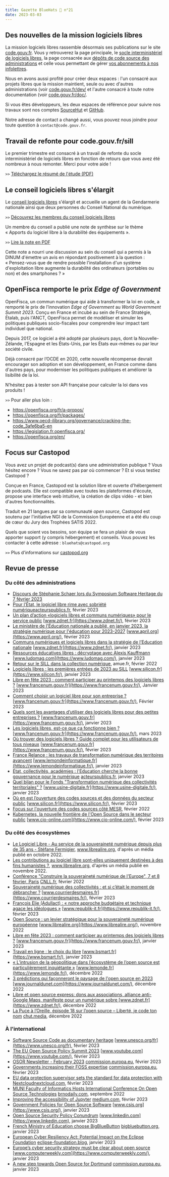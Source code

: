 ```yaml
---
title: Gazette BlueHats 🧢 n°21
date: 2023-03-03
---
```


## Des nouvelles de la mission logiciels libres

La mission logiciels libres rassemble désormais ses publications sur le site [code.gouv.fr](https://code.gouv.fr).  Vous y retrouverez la page principale, le [socle interministériel de logiciels libres](https://code.gouv.fr/sill), la page consacrée aux [dépôts de code source des administrations](https://code.gouv.fr/public/) et celle vous permettant de gérer [vos abonnements à nos infolettres](https://code.gouv.fr/newsletters/).

Nous en avons aussi profité pour créer deux espaces : l'un consacré aux projets libres que la mission maintient, seule ou avec d'autres administrations (voir [code.gouv.fr/dev/](https://code.gouv.fr/dev/) et l'autre consacré à toute notre documentation (voir [code.gouv.fr/doc/](https://code.gouv.fr/doc/).

Si vous êtes développeurs, les deux espaces de référence pour suivre nos travaux sont nos comptes [SourceHut](https://sr.ht/~codegouvfr/) et [GitHub](https://github.com/codegouvfr/).

Notre adresse de contact a changé aussi, vous pouvez nous joindre pour toute question à `contact@code.gouv.fr`.

## Travail de refonte pour code.gouv.fr/sill

Le premier trimestre est consacré à un travail de refonte du socle interministériel de logiciels libres en fonction de retours que vous avez été nombreux à nous remonter.  Merci pour votre aide !

`>>` [Téléchargez le résumé de l'étude (PDF)](https://man.sr.ht/~codegouvfr/logiciels-libres/docs/SILL-recherche-utilisateur-T4-2022.pdf)

## Le conseil logiciels libres s'élargit

Le [conseil logiciels libres](https://man.sr.ht/~codegouvfr/logiciels-libres/conseil-logiciels-libres.md) s'élargit et accueille un agent de la Gendarmerie nationale ainsi que deux personnes du Conseil National du numérique.

`>>` [Découvrez les membres du conseil logiciels libres](https://speakerdeck.com/bluehats/presentation-du-conseil-logiciels-libres-anime-par-la-dinum)

Un membre du conseil a publié une note de synthèse sur le thème « Apports du logiciel libre à la durabilité des équipements ».

`>>` [Lire la note en PDF](https://man.sr.ht/~codegouvfr/logiciels-libres/docs/2023_01_RapportIndiceDurabilite.pdf)

Cette note a nourri une discussion au sein du conseil qui a permis à la DINUM d'émettre un avis en répondant positivement à la question : « Pensez-vous que de rendre possible l'installation d'un système d'exploitation libre augmente la durabilité des ordinateurs (portables ou non) et des smartphones ? »

## OpenFisca remporte le prix *Edge of Government*

OpenFisca, un commun numérique qui aide à transformer la loi en code, a remporté le prix de l’innovation *Edge of Government* au *World Government Summit 2023*.  Conçu en France et incubé au sein de France Stratégie, Étalab, puis l'ANCT, OpenFisca permet de modéliser et simuler les politiques publiques socio-fiscales pour comprendre leur impact tant individuel que national.

Depuis 2017, ce logiciel a été adopté par plusieurs pays, dont la Nouvelle-Zélande, l'Espagne et les États-Unis, par les États eux-mêmes ou par leur société civile.

Déjà consacré par l’OCDE en 2020, cette nouvelle récompense devrait encourager son adoption et son développement, en France comme dans d'autres pays, pour moderniser les politiques publiques et améliorer la lisibilité de la loi.

N’hésitez pas à tester son API française pour calculer la loi dans vos produits !

`>>` Pour aller plus loin :

- https://openfisca.org/fr/a-propos/
- https://openfisca.org/fr/packages/
- https://www.oecd-ilibrary.org/governance/cracking-the-code_3afe6ba5-en
- https://legislation.fr.openfisca.org/
- https://openfisca.org/en/

## Focus sur Castopod

Vous avez un projet de podcast(s) dans une administration publique ? Vous hésitez encore ? Vous ne savez pas par où commencer ? Et si vous testiez Castopod ?

Conçue en France, Castopod est la solution libre et ouverte d'hébergement de podcasts.  Elle est compatible avec toutes les plateformes d'écoute, propose une interface web intuitive, la création de clips vidéo - et bien d'autres fonctionnalités.

Traduit en 21 langues par sa communauté *open source*, Castopod est soutenu par l'initiative NGI de la Commission Européenne et a été élu coup de cœur du Jury des Trophées SATIS 2022.

Quels que soient vos besoins, son équipe se fera un plaisir de vous apporter support (y compris hébergement) et conseils.  Vous pouvez les contacter à cette adresse : `bluehats@castopod.org`

`>>` Plus d'informations sur [castopod.org](https://castopod.org)

## Revue de presse

### Du côté des administrations

- [Discours de Stéphanie Schaer lors du Symposium Software Heritage du 7 février 2023](https://www.youtube.com/live/GyNrYmXZe1Q?feature=share&t=680)
- [Pour l’État, le logiciel libre rime avec sobriété numérique](https://acteurspublics.fr/articles/pour-letat-le-logiciel-libre-rime-avec-sobriete-numerique)[acteurspublics.fr](https://acteurspublics.fr/), février 2023
- [Un plan d’action «logiciels libres et communs numériques» pour le service public](https://www.zdnet.fr/blogs/l-esprit-libre/un-plan-d-action-logiciels-libres-et-communs-numeriques-pour-le-service-public-39953840.htm#xtor=123456) [www.zdnet.fr](https://www.zdnet.fr/), février 2023
- [Le ministère de l'Éducation nationale a publié, en janvier 2023, la stratégie numérique pour l'éducation pour 2023-2027](https://www.april.org/la-priorite-au-logiciel-libre-dans-l-education-deja-mise-en-oeuvre-en-catimini) [www.april.org](https://www.april.org/), février 2023
- [Communs numériques et logiciels libres dans la stratégie de l’Education nationale](https://www.zdnet.fr/blogs/l-esprit-libre/communs-numeriques-et-logiciels-libres-dans-la-strategie-de-l-education-nationale-39953390.htm) [www.zdnet.fr](https://www.zdnet.fr/), janvier 2023
- [Ressources éducatives libres : décryptage avec Alexis Kauffmann](https://www.ludomag.com/2023/01/06/ressources-educatives-libres-decryptage-avec-alexis-kauffmann/) [www.ludomag.com](https://www.ludomag.com/), janvier 2023
- [Retour sur le SILL dans la collection numérique](https://www.amue.fr/fileadmin/amue/systeme-information/documents-publications/la-collection-numerique/collnum25/), amue.fr, février 2022
- [Logiciels libres : les premières entrées de 2023 au SILL](https://www.silicon.fr/logiciels-libres-premieres-entrees-2023-sill-457029.html) [www.silicon.fr](https://www.silicon.fr/), janvier 2023
- [Libre en fête 2023 : comment participer au printemps des logiciels libres ?](https://www.francenum.gouv.fr/magazine-du-numerique/libre-en-fete-2023-comment-participer-au-printemps-des-logiciels-libres) [www.francenum.gouv.fr](https://www.francenum.gouv.fr/), Janvier 2023
- [Comment choisir un logiciel libre pour son entreprise ?](https://www.francenum.gouv.fr/guides-et-conseils/pilotage-de-lentreprise/logiciels-de-gestion-de-lentreprise/comment-choisir-un) [www.francenum.gouv.fr](https://www.francenum.gouv.fr/), Février 2023
- [Quels sont les avantages d’utiliser des logiciels libres pour des petites entreprises ?](https://www.francenum.gouv.fr/guides-et-conseils/pilotage-de-lentreprise/logiciels-de-gestion-de-lentreprise/quels-sont-les) [www.francenum.gouv.fr](https://www.francenum.gouv.fr/), janvier 2023
- [Les logiciels libres, est-ce que ça fonctionne bien ?](https://www.francenum.gouv.fr/guides-et-conseils/pilotage-de-lentreprise/logiciels-de-gestion-de-lentreprise/les-logiciels-libres) [www.francenum.gouv.fr](https://www.francenum.gouv.fr/), mars 2023
- [Où trouver des logiciels libres ? Guide complet pour les utilisateurs de tous niveaux](https://www.francenum.gouv.fr/guides-et-conseils/pilotage-de-lentreprise/logiciels-de-gestion-de-lentreprise/ou-trouver-des) [www.francenum.gouv.fr](https://www.francenum.gouv.fr/), février 2023
- [France Relance : les travaux de transformation numérique des territoires avancent](https://www.lemondeinformatique.fr/actualites/lire-france-relance-les-travaux-de-transformation-numerique-des-territoires-avancent-89257.html) [www.lemondeinformatique.fr](https://www.lemondeinformatique.fr/), janvier 2023
- [État, collectivités, académies : l'Education cherche la bonne gouvernance pour le numérique](https://acteurspublics.fr/articles/etat-collectivites-academies-leducation-cherche-la-bonne-gouvernance-pour-le-numerique) [acteurspublics.fr](https://acteurspublics.fr/), janvier 2023
- [Quel bilan pour le Fonds "Transformation numérique des collectivités territoriales" ?](https://www.usine-digitale.fr/article/fonds-transformation-numerique-des-collectivites-territoriales-l-heure-du-bilan.N2087506) [www.usine-digitale.fr](https://www.usine-digitale.fr/), janvier 2023
- [Où en est l’ouverture des codes sources et des données du secteur public](https://www.silicon.fr/ouverture-codes-sources-donnees-publics-457965.html) [www.silicon.fr](https://www.silicon.fr/), février 2023
- [Focus sur l'ouverture des codes sources côté MESR](https://speakerdeck.com/bluehats/presentation-du-mesr-lors-dun-groupe-de-travail-sur-louverture-des-codes-sources), février 2022
- [Kubernetes, la nouvelle frontière de l'Open Source dans le secteur public](https://www.cio-online.com/actualites/lire-kubernetes-la-nouvelle-frontiere-de-l-open-source-dans-le-secteur-public-14768.html) [www.cio-online.com](https://www.cio-online.com/), février 2023

### Du côté des écosystèmes

- [Le Logiciel Libre - Au service de la souveraineté numérique depuis plus de 35 ans - Stéfane Fermigier](https://www.librealire.org/le-logiciel-libre-au-service-de-la-souverainete-numerique-depuis-plus-de-35-ans-stefane-fermigier), www.librealire.org, d'après un média publié en octobre 2022.
- [Les contributions au logiciel libre sont-elles uniquement destinées à des fins humanistes ?](https://www.librealire.org/les-contributions-au-logiciel-libre-sont-elles-uniquement-destinees-a-des-fins-humanistes), www.librealire.org, d'après un média publié en novembre 2022.
- [Conférence "Construire la souveraineté numérique de l'Europe", 7 et 8 février, Paris](https://cnll.fr/news/conf%C3%A9rence-construire-la-souverainet%C3%A9-num%C3%A9rique-de-leurope-7-et-8-f%C3%A9vrier-paris/) [CNLL.fr](https://cnll.fr), février 2022
- [Souveraineté numérique des collectivités : et si c’était le moment de débrancher ?](https://www.courrierdesmaires.fr/article/souverainete-numerique-des-collectivites-et-si-c-etait-le-moment-de-debrancher.53676) [www.courrierdesmaires.fr](https://www.courrierdesmaires.fr/), février 2023
- [François Elie (Adullact) : « notre approche budgétaire et technique agace les idéologues »](https://www.republik-it.fr/decideurs-it/achat-it/francois-elie-adullact-notre-approche-budgetaire-et-technique-agace-les-ideologues.html) [www.republik-it.fr](https://www.republik-it.fr/), février 2023
- [Open Source : un levier stratégique pour la souveraineté numérique européenne](https://www.librealire.org/open-source-un-levier-strategique-pour-la-souverainete-numerique-europeenne) [www.librealire.org](https://www.librealire.org/), novembre 2022
- [Libre en fête 2023 : comment participer au printemps des logiciels libres ?](https://www.francenum.gouv.fr/magazine-du-numerique/libre-en-fete-2023-comment-participer-au-printemps-des-logiciels-libres) [www.francenum.gouv.fr](https://www.francenum.gouv.fr/), janvier 2023
- [Travail en ligne : le choix du libre](https://www.bsmart.fr/video/17711-smart-tech-partie-04-janvier-2023) [www.bsmart.fr](https://www.bsmart.fr/), janvier 2023
- [« L’intrusion de la géopolitique dans l’écosystème de l’open source est particulièrement inquiétante »](https://www.lemonde.fr/idees/article/2022/12/21/l-intrusion-de-la-geopolitique-dans-l-ecosysteme-de-l-open-source-est-particulierement-inquietante_6155299_3232.html) [www.lemonde.fr](https://www.lemonde.fr/), décembre 2022
- [3 prédictions qui façonneront le paysage de l'open source en 2023](https://www.journaldunet.com/web-tech/cloud/1517545-3-predictions-qui-faconneront-le-paysage-de-l-open-source-en-2023-par-idit-levine-fondateur-et-pdg-de-solo-io/) [www.journaldunet.com](https://www.journaldunet.com/), décembre 2022
- [Libre et open source express: dons aux associations, alliance anti-Google Maps, manifeste pour un numérique sobre ](https://www.zdnet.fr/blogs/l-esprit-libre/libre-et-open-source-express-dons-aux-associations-alliance-anti-google-maps-manifeste-pour-un-numerique-sobre-39951742.htm#Echobox=1672075076) [www.zdnet.fr](https://www.zdnet.fr/), décembre 2022
- [La Puce à l’Oreille, épisode 18 sur l’open source – Liberté, je code ton nom](https://chut.media/podcasts/la-puce-a-loreille-episode-18-open-source-je-code-ton-nom/) [chut.media](https://chut.media/), décembre 2022

### À l'international

- [Software Source Code as documentary heritage](https://webcast.unesco.org/events/2023-02-07-software-heritage/) [www.unesco.org/fr](https://www.unesco.org/fr), février 2023
- [The EU Open Source Policy Summit 2023](https://www.youtube.com/watch?v=QTQEzKQFjXg&t=390s) [www.youtube.com](https://www.youtube.com/), février 2023
- [OSOR Newsletter - February 2023](https://joinup.ec.europa.eu/collection/open-source-observatory-osor/document/osor-newsletter-february-2023) [commission.europa.eu](https://commission.europa.eu/index_en), février 2023
- [Governments increasing their FOSS expertise](https://ec.europa.eu/newsroom/joinup/newsletter-archives/43919) [commission.europa.eu](https://commission.europa.eu/index_en), février 2023
- [EU data protection supervisor sets the standard for data protection with Nextcloud](https://nextcloud.com/blog/eu-data-protection-supervisor-sets-the-standard-for-data-protection-with-nextcloud/)[nextcloud.com](https://nextcloud.com/), février 2023
- [MUNI Faculty of Informatics Hosts International Conference On Open Source Technologies](https://brnodaily.com/2022/09/22/events-in-brno/muni-faculty-of-informatics-hosts-international-conference-on-open-source-technologies/) [brnodaily.com](https://brnodaily.com/), septembre 2022
- [Improving the accessibility of Jupyter](https://blog.jupyter.org/improving-the-accessibility-of-jupyter-6c695db518d3) [medium.com](https://medium.com/), février 2023
- [Government Policies for Open Source Software](https://www.csis.org/events/government-policies-open-source-software) [www.csis.org](https://www.csis.org/), janvier 2023
- [Open Source Security Policy Conundrum](https://www.linkedin.com/pulse/open-source-security-policy-conundrum-gil-yehuda) [www.linkedin.com](https://www.linkedin.com), janvier 2023
- [French Ministry of Education choose BigBlueButton](https://bigbluebutton.org/2023/01/11/french-ministry-of-education-chooses-bigbluebutton/) [bigbluebutton.org](https://bigbluebutton.org/), janvier 2023
- [European Cyber Resiliency Act: Potential Impact on the Eclipse Foundation](https://eclipse-foundation.blog/2023/01/15/european-cyber-resiliency-act-potential-impact-on-the-eclipse-foundation/) [eclipse-foundation.blog](https://eclipse-foundation.blog/), janvier 2023
- [Europe’s cyber security strategy must be clear about open source](https://www.computerweekly.com/opinion/Europes-cyber-security-strategy-must-be-clear-about-open-source) [www.computerweekly.com](https://www.computerweekly.com/), janvier 2023
- [A new step towards Open Source for Dortmund](https://joinup.ec.europa.eu/collection/open-source-observatory-osor/news/new-step-towards-open-source-dortmund) [commission.europa.eu](https://commission.europa.eu/index_en), janvier 2023
